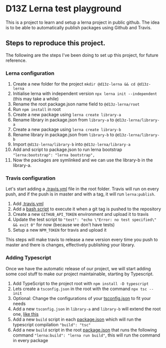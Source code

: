# D13Z Lerna test playground

This is a project to learn and setup a lerna project in public github.
The idea is to be able to automatically publish packages using Github and Travis.

## Steps to reproduce this project.

The following are the steps I've been doing to set up this project, for future reference.

### Lerna configuration

1. Create a new folder for the project `mkdir @d13z-lerna && cd @d13z-lerna`
2. Initialise lerna with independent version `npx lerna init --independent` (this may take a while)
3. Rename the root package.json name field to `@d13z-lerna/root`
4. Run `npm install` in root
5. Create a new package using `lerna create library-a`
6. Rename library in package.json from `library-a` to `@d13z-lerna/library-a`
7. Create a new package using `lerna create library-b`
8. Rename library in package.json from `library-b` to `@d13z-lerna/library-b`
9. Import `@d13z-lerna/library-b` into `@d13z-lerna/library-a`
10. Add and script to package.json to run lerna bootstrap `"lerna:bootstrap": "lerna bootstrap",`
11. Now the packages are symlinked and we can use the library-b in the library-a.

### Travis configuration

Let's start adding a [.travis.yml](.travis.yml) file in the root folder. Travis will run on every
push, and if the push is in master and with a tag, it will run `lerna:publish`.

1. Add [.travis.yml](.travis.yml)
2. Add a [bash script](ci/success.sh) to execute it when a git tag is pushed to the repository
3. Create a new `GITHUB_API_TOKEN` environment and upload it to travis
4. Update the test script to `"test": "echo \"Error: no test specified\" && exit 0"` for now (because we don't have tests)
5. Setup a new `NPM_TOKEN` for travis and upload it

This steps will make travis to release a new version every time you push to master and there is changes, effectively publishing your library.

### Adding Typescript

Once we have the automatic release of our project, we will start adding some cool stuff to make our project maintainable, starting by Typescript.

1. Add TypeScript to the project root with `npm install -D typescript`
2. Lets create a `tsconfig.json` in the root with the command `npx tsc --init`
3. Optional: Change the configurations of your [tsconfig.json](tsconfig.json) to fit your needs 
4. Add a new `tsconfig.json` in `library-a` and `library-b` will extend the root one, [like this](packages/library-a/tsconfig.json)
5. Add a new `build` script in each [package.json](packages/library-a/package.json) which will run the typescript compilation `"build": "tsc"`
6. Add a new `build` script in the root [package.json](package.json) that runs the following command `"lerna:build": "lerna run build"`, this will run the command in every package